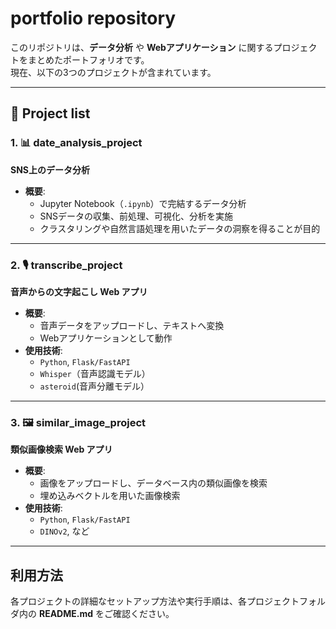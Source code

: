 #  portfolio repository

このリポジトリは、**データ分析** や **Webアプリケーション** に関するプロジェクトをまとめたポートフォリオです。  
現在、以下の3つのプロジェクトが含まれています。

---

## 📌 Project list

### 1. 📊 **date_analysis_project**  
**SNS上のデータ分析**

- **概要**:
  - Jupyter Notebook（`.ipynb`）で完結するデータ分析
  - SNSデータの収集、前処理、可視化、分析を実施
  - クラスタリングや自然言語処理を用いたデータの洞察を得ることが目的

---

### 2. 🎙 **transcribe_project**  
**音声からの文字起こし Web アプリ**

- **概要**:
  - 音声データをアップロードし、テキストへ変換
  - Webアプリケーションとして動作
- **使用技術**:
  - `Python`, `Flask/FastAPI`
  - `Whisper`（音声認識モデル）
  - `asteroid`(音声分離モデル）

---

### 3. 🖼 **similar_image_project**  
**類似画像検索 Web アプリ**

- **概要**:
  - 画像をアップロードし、データベース内の類似画像を検索
  - 埋め込みベクトルを用いた画像検索
- **使用技術**:
  - `Python`, `Flask/FastAPI`
  - `DINOv2`, など

---

## 利用方法

各プロジェクトの詳細なセットアップ方法や実行手順は、各プロジェクトフォルダ内の **README.md** をご確認ください。

